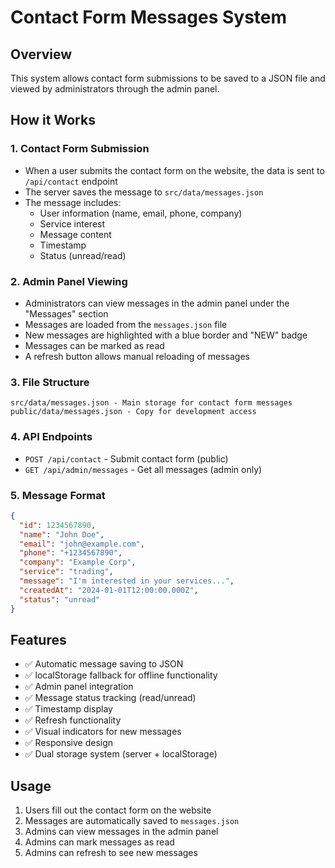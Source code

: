 # Contact Form Messages System

## Overview
This system allows contact form submissions to be saved to a JSON file and viewed by administrators through the admin panel.

## How it Works

### 1. Contact Form Submission
- When a user submits the contact form on the website, the data is sent to `/api/contact` endpoint
- The server saves the message to `src/data/messages.json`
- The message includes:
  - User information (name, email, phone, company)
  - Service interest
  - Message content
  - Timestamp
  - Status (unread/read)

### 2. Admin Panel Viewing
- Administrators can view messages in the admin panel under the "Messages" section
- Messages are loaded from the `messages.json` file
- New messages are highlighted with a blue border and "NEW" badge
- Messages can be marked as read
- A refresh button allows manual reloading of messages

### 3. File Structure
```
src/data/messages.json - Main storage for contact form messages
public/data/messages.json - Copy for development access
```

### 4. API Endpoints
- `POST /api/contact` - Submit contact form (public)
- `GET /api/admin/messages` - Get all messages (admin only)

### 5. Message Format
```json
{
  "id": 1234567890,
  "name": "John Doe",
  "email": "john@example.com",
  "phone": "+1234567890",
  "company": "Example Corp",
  "service": "trading",
  "message": "I'm interested in your services...",
  "createdAt": "2024-01-01T12:00:00.000Z",
  "status": "unread"
}
```

## Features
- ✅ Automatic message saving to JSON
- ✅ localStorage fallback for offline functionality
- ✅ Admin panel integration
- ✅ Message status tracking (read/unread)
- ✅ Timestamp display
- ✅ Refresh functionality
- ✅ Visual indicators for new messages
- ✅ Responsive design
- ✅ Dual storage system (server + localStorage)

## Usage
1. Users fill out the contact form on the website
2. Messages are automatically saved to `messages.json`
3. Admins can view messages in the admin panel
4. Admins can mark messages as read
5. Admins can refresh to see new messages
